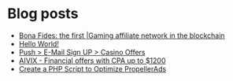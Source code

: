 # Blog posts
<!-- BLOG-POST-LIST:START -->
- [Bona Fides: the first |Gaming affiliate network in the blockchain](https://afflift.com/f/threads/bona-fides-the-first-gaming-affiliate-network-in-the-blockchain.9978/)
- [Hello World!](https://afflift.com/f/threads/hello-world.9985/)
- [Push &gt; E-Mail Sign UP &gt; Casino Offers](https://afflift.com/f/threads/push-e-mail-sign-up-casino-offers.8155/)
- [AIVIX - Financial offers with CPA up to $1200](https://afflift.com/f/threads/aivix-financial-offers-with-cpa-up-to-1200.8167/)
- [Create a PHP Script to Optimize PropellerAds](https://afflift.com/f/threads/create-a-php-script-to-optimize-propellerads.8770/)
<!-- BLOG-POST-LIST:END -->
